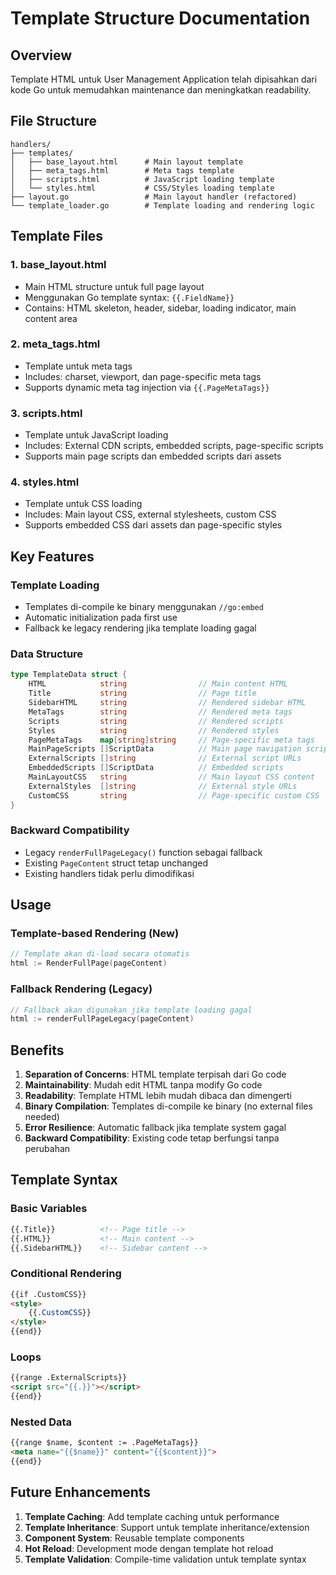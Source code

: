 # Template Structure Documentation

## Overview

Template HTML untuk User Management Application telah dipisahkan dari kode Go untuk memudahkan maintenance dan meningkatkan readability.

## File Structure

```
handlers/
├── templates/
│   ├── base_layout.html      # Main layout template
│   ├── meta_tags.html        # Meta tags template
│   ├── scripts.html          # JavaScript loading template
│   └── styles.html           # CSS/Styles loading template
├── layout.go                 # Main layout handler (refactored)
└── template_loader.go        # Template loading and rendering logic
```

## Template Files

### 1. base_layout.html
- Main HTML structure untuk full page layout
- Menggunakan Go template syntax: `{{.FieldName}}`
- Contains: HTML skeleton, header, sidebar, loading indicator, main content area

### 2. meta_tags.html
- Template untuk meta tags
- Includes: charset, viewport, dan page-specific meta tags
- Supports dynamic meta tag injection via `{{.PageMetaTags}}`

### 3. scripts.html
- Template untuk JavaScript loading
- Includes: External CDN scripts, embedded scripts, page-specific scripts
- Supports main page scripts dan embedded scripts dari assets

### 4. styles.html
- Template untuk CSS loading
- Includes: Main layout CSS, external stylesheets, custom CSS
- Supports embedded CSS dari assets dan page-specific styles

## Key Features

### Template Loading
- Templates di-compile ke binary menggunakan `//go:embed`
- Automatic initialization pada first use
- Fallback ke legacy rendering jika template loading gagal

### Data Structure
```go
type TemplateData struct {
    HTML            string                // Main content HTML
    Title           string                // Page title
    SidebarHTML     string                // Rendered sidebar HTML
    MetaTags        string                // Rendered meta tags
    Scripts         string                // Rendered scripts
    Styles          string                // Rendered styles
    PageMetaTags    map[string]string     // Page-specific meta tags
    MainPageScripts []ScriptData          // Main page navigation scripts
    ExternalScripts []string              // External script URLs
    EmbeddedScripts []ScriptData          // Embedded scripts
    MainLayoutCSS   string                // Main layout CSS content
    ExternalStyles  []string              // External style URLs
    CustomCSS       string                // Page-specific custom CSS
}
```

### Backward Compatibility
- Legacy `renderFullPageLegacy()` function sebagai fallback
- Existing `PageContent` struct tetap unchanged
- Existing handlers tidak perlu dimodifikasi

## Usage

### Template-based Rendering (New)
```go
// Template akan di-load secara otomatis
html := RenderFullPage(pageContent)
```

### Fallback Rendering (Legacy)
```go
// Fallback akan digunakan jika template loading gagal
html := renderFullPageLegacy(pageContent)
```

## Benefits

1. **Separation of Concerns**: HTML template terpisah dari Go code
2. **Maintainability**: Mudah edit HTML tanpa modify Go code
3. **Readability**: Template HTML lebih mudah dibaca dan dimengerti
4. **Binary Compilation**: Templates di-compile ke binary (no external files needed)
5. **Error Resilience**: Automatic fallback jika template system gagal
6. **Backward Compatibility**: Existing code tetap berfungsi tanpa perubahan

## Template Syntax

### Basic Variables
```html
{{.Title}}          <!-- Page title -->
{{.HTML}}           <!-- Main content -->
{{.SidebarHTML}}    <!-- Sidebar content -->
```

### Conditional Rendering
```html
{{if .CustomCSS}}
<style>
    {{.CustomCSS}}
</style>
{{end}}
```

### Loops
```html
{{range .ExternalScripts}}
<script src="{{.}}"></script>
{{end}}
```

### Nested Data
```html
{{range $name, $content := .PageMetaTags}}
<meta name="{{$name}}" content="{{$content}}">
{{end}}
```

## Future Enhancements

1. **Template Caching**: Add template caching untuk performance
2. **Template Inheritance**: Support untuk template inheritance/extension
3. **Component System**: Reusable template components
4. **Hot Reload**: Development mode dengan template hot reload
5. **Template Validation**: Compile-time validation untuk template syntax
